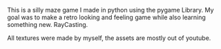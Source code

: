 This is a silly maze game I made in python using the pygame Library.
My goal was to make a retro looking and feeling game while also learning something new. RayCasting.

All textures were made by myself, the assets are mostly out of youtube.
